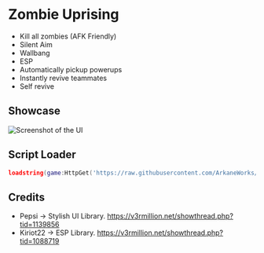 # Zombie Uprising

- Kill all zombies (AFK Friendly)
- Silent Aim
- Wallbang
- ESP
- Automatically pickup powerups
- Instantly revive teammates
- Self revive

## Showcase

![Screenshot of the UI](https://i.imgur.com/ywZ7WEg.png)

## Script Loader

```lua
loadstring(game:HttpGet('https://raw.githubusercontent.com/ArkaneWorks/Zombie-Uprising/main/init.lua'))()
```

## Credits
- Pepsi -> Stylish UI Library. https://v3rmillion.net/showthread.php?tid=1139856
- Kiriot22 -> ESP Library. https://v3rmillion.net/showthread.php?tid=1088719
